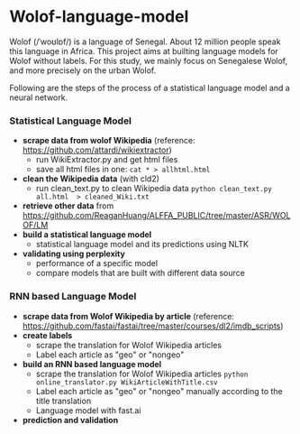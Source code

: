 # Wolof-language-model
Wolof (/ˈwoʊlɒf/) is a language of Senegal. About 12 million people speak this language in Africa. This project aims at builting language models for Wolof without labels. For this study, we mainly focus on Senegalese Wolof, and more precisely on the urban Wolof.

Following are the steps of the process of a statistical language model and a neural network.

### Statistical Language Model
- **scrape data from wolof Wikipedia** (reference: https://github.com/attardi/wikiextractor)
  * run WikiExtractor.py and get html files
  * save all html files in one: `cat * > allhtml.html`
- **clean the Wikipedia data** (with cld2)
  * run clean_text.py to clean Wikipedia data `python clean_text.py all.html  > cleaned_Wiki.txt`
- **retrieve other data** from https://github.com/ReaganHuang/ALFFA_PUBLIC/tree/master/ASR/WOLOF/LM
- **build a statistical language model**
  * statistical language model and its predictions using NLTK
- **validating using perplexity**
  * performance of a specific model
  * compare models that are built with different data source

### RNN based Language Model
- **scrape data from Wolof Wikipedia by article** (reference: https://github.com/fastai/fastai/tree/master/courses/dl2/imdb_scripts)  
- **create labels**
  * scrape the translation for Wolof Wikipedia articles
  * Label each article as "geo" or "nongeo"
- **build an RNN based language model**
  * scrape the translation for Wolof Wikipedia articles `python online_translator.py WikiArticleWithTitle.csv`
  * Label each article as "geo" or "nongeo" manually according to the title translation
  * Language model with fast.ai
- **prediction and validation** 

